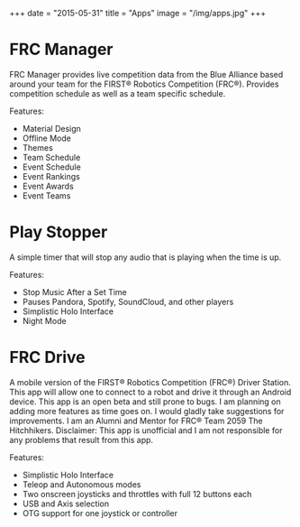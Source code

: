 +++
date = "2015-05-31"
title = "Apps"
image = "/img/apps.jpg"
+++

# FRC Manager
FRC Manager provides live competition data from the Blue Alliance based around your team for the FIRST® Robotics Competition (FRC®). Provides competition schedule as well as a team specific schedule.

Features:

+ Material Design
+ Offline Mode
+ Themes
+ Team Schedule
+ Event Schedule
+ Event Rankings
+ Event Awards
+ Event Teams

# Play Stopper
A simple timer that will stop any audio that is playing when the time is up.

Features:

+ Stop Music After a Set Time
+ Pauses Pandora, Spotify, SoundCloud, and other players
+ Simplistic Holo Interface
+ Night Mode

# FRC Drive
A mobile version of the FIRST&reg; Robotics Competition (FRC&reg;) Driver Station. This app will allow one to connect to a robot and drive it through an Android device. This app is an open beta and still prone to bugs. I am planning on adding more features as time goes on. I would gladly take suggestions for improvements. I am an Alumni and Mentor for FRC&reg; Team 2059 The Hitchhikers.
Disclaimer: This app is unofficial and I am not responsible for any problems that result from this app.

Features:

+ Simplistic Holo Interface
+ Teleop and Autonomous modes
+ Two onscreen joysticks and throttles with full 12 buttons each
+ USB and Axis selection
+ OTG support for one joystick or controller

